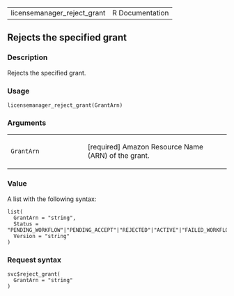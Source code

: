<table style="width: 100%;">
<tbody>
<tr class="odd">
<td>licensemanager_reject_grant</td>
<td style="text-align: right;">R Documentation</td>
</tr>
</tbody>
</table>

## Rejects the specified grant

### Description

Rejects the specified grant.

### Usage

    licensemanager_reject_grant(GrantArn)

### Arguments

<table>
<colgroup>
<col style="width: 35%" />
<col style="width: 65%" />
</colgroup>
<tbody>
<tr class="odd">
<td><code
id="licensemanager_reject_grant_:_GrantArn">GrantArn</code></td>
<td><p>[required] Amazon Resource Name (ARN) of the grant.</p></td>
</tr>
</tbody>
</table>

### Value

A list with the following syntax:

    list(
      GrantArn = "string",
      Status = "PENDING_WORKFLOW"|"PENDING_ACCEPT"|"REJECTED"|"ACTIVE"|"FAILED_WORKFLOW"|"DELETED"|"PENDING_DELETE"|"DISABLED"|"WORKFLOW_COMPLETED",
      Version = "string"
    )

### Request syntax

    svc$reject_grant(
      GrantArn = "string"
    )
